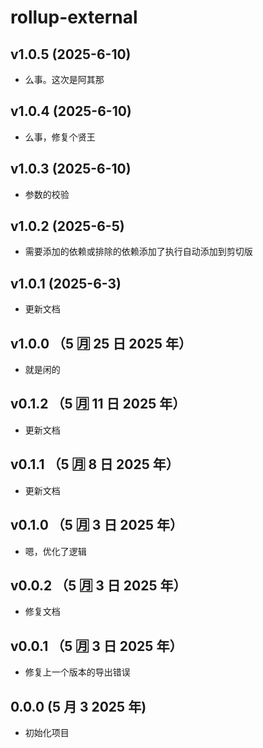 # rollup-external

## v1.0.5 (2025-6-10)

- 么事。这次是阿其那

## v1.0.4 (2025-6-10)

- 么事，修复个贤王

## v1.0.3 (2025-6-10)

- 参数的校验

## v1.0.2 (2025-6-5)

- 需要添加的依赖或排除的依赖添加了执行自动添加到剪切版

## v1.0.1 (2025-6-3)

- 更新文档

## v1.0.0 （5 🈷️ 25 日 2025 年）

- 就是闲的

## v0.1.2 （5 🈷️ 11 日 2025 年）

- 更新文档

## v0.1.1 （5 🈷️ 8 日 2025 年）

- 更新文档

## v0.1.0 （5 🈷️ 3 日 2025 年）

- 嗯，优化了逻辑

## v0.0.2 （5 🈷️ 3 日 2025 年）

- 修复文档

## v0.0.1 （5 🈷️ 3 日 2025 年）

- 修复上一个版本的导出错误

## 0.0.0 (5 月 3 2025 年)

- 初始化项目
